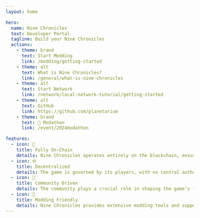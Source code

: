 ```yaml
---
layout: home

hero:
  name: Nine Chronicles
  text: Developer Portal
  tagline: Build your Nine Chronicles
  actions:
    - theme: brand
      text: Start Modding
      link: /modding/getting-started
    - theme: alt
      text: What is Nine Chronicles?
      link: /general/what-is-nine-chronicles
    - theme: alt
      text: Start Network
      link: /network/local-network-tutorial/getting-started
    - theme: alt
      text: GitHub
      link: https://github.com/planetarium
    - theme: brand
      text: 🎁 Modathon
      link: /event/2024modathon

features:
  - icon: 🔗
    title: Fully On-Chain
    details: Nine Chronicles operates entirely on the blockchain, ensuring transparency and security for all transactions and interactions within the game.
  - icon: 🌐
    title: Decentralized
    details: The game is governed by its players, with no central authority, allowing for a truly decentralized experience.
  - icon: 🌟
    title: Community Driven
    details: The community plays a crucial role in shaping the game's future, with player feedback and contributions driving development and updates.
  - icon: 🧩
    title: Modding Friendly
    details: Nine Chronicles provides extensive modding tools and support, enabling players to create and share their own content and modifications.
---
```


<style>
:root {
  --vp-home-hero-name-color: transparent;
  --vp-home-hero-name-background: -webkit-linear-gradient(120deg, #bd34fe 30%, #41d1ff);

  --vp-home-hero-image-background-image: linear-gradient(-45deg, #bd34fe 50%, #47caff 50%);
  --vp-home-hero-image-filter: blur(44px);
}

@media (min-width: 640px) {
  :root {
    --vp-home-hero-image-filter: blur(56px);
  }
}

@media (min-width: 960px) {
  :root {
    --vp-home-hero-image-filter: blur(68px);
  }
}
</style>
